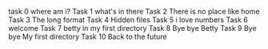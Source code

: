 task 0 where am i?
Task 1 what's in there
Task 2 There is no place like home
Task 3 The long format
Task 4 Hidden files
Task 5 i love numbers
Task 6 welcome
Task 7 betty in my first directory
Task 8 Bye bye Betty
Task 9 Bye bye My first directory
Task 10 Back to the future
